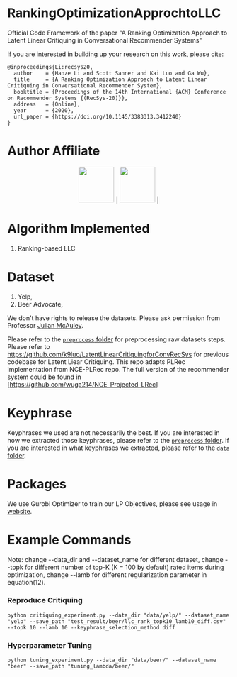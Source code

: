 # RankingOptimizationApprochtoLLC
Official Code Framework of the paper "A Ranking Optimization Approach to Latent Linear Critiquing in Conversational Recommender Systems"

If you are interested in building up your research on this work, please cite:

```
@inproceedings{Li:recsys20,
  author    = {Hanze Li and Scott Sanner and Kai Luo and Ga Wu},
  title     = {A Ranking Optimization Approach to Latent Linear Critiquing in Conversational Recommender System},
  booktitle = {Proceedings of the 14th International {ACM} Conference on Recommender Systems {(RecSys-20)}},
  address   = {Online},
  year      = {2020}, 
  url_paper = {https://doi.org/10.1145/3383313.3412240}
}
```

# Author Affiliate
<p align="center">
<a href="https://www.utoronto.ca//"><img src="https://github.com/k9luo/DeepCritiquingForVAEBasedRecSys/blob/master/logos/U-of-T-logo.svg" height="80"></a> | 
<a href="https://vectorinstitute.ai/"><img src="https://github.com/k9luo/DeepCritiquingForVAEBasedRecSys/blob/master/logos/vectorlogo.svg" height="80"></a> | 
</p>

# Algorithm Implemented
1. Ranking-based LLC

# Dataset
1. Yelp,
2. Beer Advocate,

We don't have rights to release the datasets. Please ask permission from Professor [Julian McAuley](https://cseweb.ucsd.edu/~jmcauley/).

Please refer to the [`preprocess` folder](https://github.com/wuga214/DeepCritiquingForRecSys/tree/master/preprocess) for preprocessing raw datasets steps.
Please refer to https://github.com/k9luo/LatentLinearCritiquingforConvRecSys for previous codebase for Latent Liear Critiquing.
This repo adapts PLRec implementation from NCE-PLRec repo. The full version of the recommender system could be found in [https://github.com/wuga214/NCE_Projected_LRec]

# Keyphrase
Keyphrases we used are not necessarily the best. If you are interested in how we extracted those keyphrases, please refer to the [`preprocess` folder](https://github.com/wuga214/DeepCritiquingForRecSys/tree/master/preprocess). If you are interested in what keyphrases we extracted, please refer to the [`data` folder](TODO).

# Packages
We use Gurobi Optimizer to train our LP Objectives, please see usage in [website](https://www.gurobi.com/).

# Example Commands
Note: change --data_dir and --dataset_name for different dataset, change --topk for different number of top-K (K = 100 by default) rated items during optimization, change --lamb for different regularization parameter in equation(12). 
### Reproduce Critiquing
```
python critiquing_experiment.py --data_dir "data/yelp/" --dataset_name "yelp" --save_path "test_result/beer/llc_rank_topk10_lamb10_diff.csv" --topk 10 --lamb 10 --keyphrase_selection_method diff
```
### Hyperparameter Tuning 
```
python tuning_experiment.py --data_dir "data/beer/" --dataset_name "beer" --save_path "tuning_lambda/beer/" 
```
